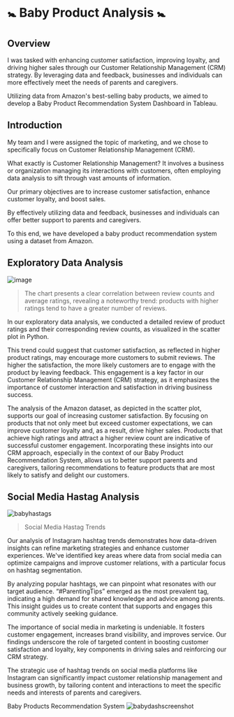 # 🚼 Baby Product Analysis 🚼

## Overview

I was tasked with enhancing customer satisfaction, improving loyalty, and driving higher sales through our Customer Relationship Management (CRM) strategy. By leveraging data and feedback, businesses and individuals can more effectively meet the needs of parents and caregivers.

Utilizing data from Amazon's best-selling baby products, we aimed to develop a Baby Product Recommendation System Dashboard in Tableau.

## Introduction
My team and I were assigned the topic of marketing, and we chose to specifically focus on Customer Relationship Management (CRM).

What exactly is Customer Relationship Management? It involves a business or organization managing its interactions with customers, often employing data analysis to sift through vast amounts of information.

Our primary objectives are to increase customer satisfaction, enhance customer loyalty, and boost sales.

By effectively utilizing data and feedback, businesses and individuals can offer better support to parents and caregivers.

To this end, we have developed a baby product recommendation system using a dataset from Amazon.

## Exploratory Data Analysis
![image](https://github.com/xwildgoose/baby-product-analysis/assets/77710802/8a61bd23-ec1c-4d70-845e-16ca3709a8dc)
> The chart presents a clear correlation between review counts and average ratings, revealing a noteworthy trend: products with higher ratings tend to have a greater number of reviews.

In our exploratory data analysis, we conducted a detailed review of product ratings and their corresponding review counts, as visualized in the scatter plot in Python.

This trend could suggest that customer satisfaction, as reflected in higher product ratings, may encourage more customers to submit reviews. The higher the satisfaction, the more likely customers are to engage with the product by leaving feedback. This engagement is a key factor in our Customer Relationship Management (CRM) strategy, as it emphasizes the importance of customer interaction and satisfaction in driving business success.

The analysis of the Amazon dataset, as depicted in the scatter plot, supports our goal of increasing customer satisfaction. By focusing on products that not only meet but exceed customer expectations, we can improve customer loyalty and, as a result, drive higher sales. Products that achieve high ratings and attract a higher review count are indicative of successful customer engagement. Incorporating these insights into our CRM approach, especially in the context of our Baby Product Recommendation System, allows us to better support parents and caregivers, tailoring recommendations to feature products that are most likely to satisfy and delight our customers.

## Social Media Hastag Analysis

![babyhastags](https://github.com/xwildgoose/baby-product-analysis/assets/77710802/14f68865-184b-4d95-ab5e-9125801f57af)
> Social Media Hastag Trends

Our analysis of Instagram hashtag trends demonstrates how data-driven insights can refine marketing strategies and enhance customer experiences. We've identified key areas where data from social media can optimize campaigns and improve customer relations, with a particular focus on hashtag segmentation.

By analyzing popular hashtags, we can pinpoint what resonates with our target audience. “#ParentingTips” emerged as the most prevalent tag, indicating a high demand for shared knowledge and advice among parents. This insight guides us to create content that supports and engages this community actively seeking guidance.

The importance of social media in marketing is undeniable. It fosters customer engagement, increases brand visibility, and improves service. Our findings underscore the role of targeted content in boosting customer satisfaction and loyalty, key components in driving sales and reinforcing our CRM strategy.

The strategic use of hashtag trends on social media platforms like Instagram can significantly impact customer relationship management and business growth, by tailoring content and interactions to meet the specific needs and interests of parents and caregivers.

Baby Products Recommendation System
![babydashscreenshot](https://github.com/xwildgoose/baby-product-analysis/assets/77710802/c476edd9-d0dc-4867-adae-439bfcabb0d8)




